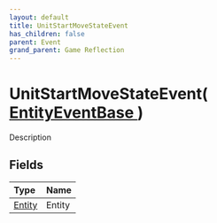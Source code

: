 ```yaml
---
layout: default
title: UnitStartMoveStateEvent
has_children: false
parent: Event
grand_parent: Game Reflection
---
```

# UnitStartMoveStateEvent( [ EntityEventBase ](/riftbreaker-wiki/docs/game-reflection/events/entity_event_base/) )
Description 

## Fields

| Type | Name |
|:----------|:--------------|
| [Entity](/riftbreaker-wiki/docs/game-reflection/classes/entity/) | Entity |

